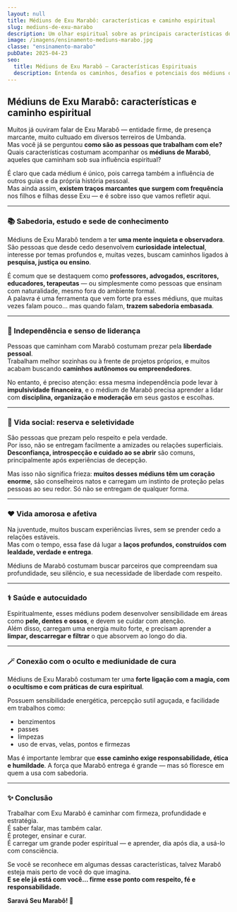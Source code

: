 ```yaml
---
layout: null
title: Médiuns de Exu Marabô: características e caminho espiritual
slug: mediuns-de-exu-marabo
description: Um olhar espiritual sobre as principais características dos médiuns que trabalham com Exu Marabô.
image: /imagens/ensinamento-mediuns-marabo.jpg
classe: "ensinamento-marabo"
pubDate: 2025-04-23
seo:
  title: Médiuns de Exu Marabô – Características Espirituais
  description: Entenda os caminhos, desafios e potenciais dos médiuns que trabalham com Exu Marabô, guia de sabedoria, magia e força.
---
```


## Médiuns de Exu Marabô: características e caminho espiritual

Muitos já ouviram falar de Exu Marabô — entidade firme, de presença marcante, muito cultuado em diversos terreiros de Umbanda.  
Mas você já se perguntou **como são as pessoas que trabalham com ele?**  
Quais características costumam acompanhar os **médiuns de Marabô**, aqueles que caminham sob sua influência espiritual?

É claro que cada médium é único, pois carrega também a influência de outros guias e da própria história pessoal.  
Mas ainda assim, **existem traços marcantes que surgem com frequência** nos filhos e filhas desse Exu — e é sobre isso que vamos refletir aqui.

---

### 📚 Sabedoria, estudo e sede de conhecimento

Médiuns de Exu Marabô tendem a ter **uma mente inquieta e observadora**. São pessoas que desde cedo desenvolvem **curiosidade intelectual**, interesse por temas profundos e, muitas vezes, buscam caminhos ligados à **pesquisa, justiça ou ensino**.

É comum que se destaquem como **professores, advogados, escritores, educadores, terapeutas** — ou simplesmente como pessoas que ensinam com naturalidade, mesmo fora do ambiente formal.  
A palavra é uma ferramenta que vem forte pra esses médiuns, que muitas vezes falam pouco… mas quando falam, **trazem sabedoria embasada**.

---

### 💼 Independência e senso de liderança

Pessoas que caminham com Marabô costumam prezar pela **liberdade pessoal**.  
Trabalham melhor sozinhas ou à frente de projetos próprios, e muitos acabam buscando **caminhos autônomos ou empreendedores**.

No entanto, é preciso atenção: essa mesma independência pode levar à **impulsividade financeira**, e o médium de Marabô precisa aprender a lidar com **disciplina, organização e moderação** em seus gastos e escolhas.

---

### 🤝 Vida social: reserva e seletividade

São pessoas que prezam pelo respeito e pela verdade.  
Por isso, não se entregam facilmente a amizades ou relações superficiais.  
**Desconfiança, introspecção e cuidado ao se abrir** são comuns, principalmente após experiências de decepção.

Mas isso não significa frieza: **muitos desses médiuns têm um coração enorme**, são conselheiros natos e carregam um instinto de proteção pelas pessoas ao seu redor. Só não se entregam de qualquer forma.

---

### ❤️ Vida amorosa e afetiva

Na juventude, muitos buscam experiências livres, sem se prender cedo a relações estáveis.  
Mas com o tempo, essa fase dá lugar a **laços profundos, construídos com lealdade, verdade e entrega**.

Médiuns de Marabô costumam buscar parceiros que compreendam sua profundidade, seu silêncio, e sua necessidade de liberdade com respeito.

---

### ⚕️ Saúde e autocuidado

Espiritualmente, esses médiuns podem desenvolver sensibilidade em áreas como **pele, dentes e ossos**, e devem se cuidar com atenção.  
Além disso, carregam uma energia muito forte, e precisam aprender a **limpar, descarregar e filtrar** o que absorvem ao longo do dia.

---

### 🪄 Conexão com o oculto e mediunidade de cura

Médiuns de Exu Marabô costumam ter uma **forte ligação com a magia, com o ocultismo e com práticas de cura espiritual**.

Possuem sensibilidade energética, percepção sutil aguçada, e facilidade em trabalhos como:
- benzimentos  
- passes  
- limpezas  
- uso de ervas, velas, pontos e firmezas  

Mas é importante lembrar que **esse caminho exige responsabilidade, ética e humildade**. A força que Marabô entrega é grande — mas só floresce em quem a usa com sabedoria.

---

### ✨ Conclusão

Trabalhar com Exu Marabô é caminhar com firmeza, profundidade e estratégia.  
É saber falar, mas também calar.  
É proteger, ensinar e curar.  
É carregar um grande poder espiritual — e aprender, dia após dia, a usá-lo com consciência.

Se você se reconhece em algumas dessas características, talvez Marabô esteja mais perto de você do que imagina.  
**E se ele já está com você… firme esse ponto com respeito, fé e responsabilidade.**

**Saravá Seu Marabô! 🖤**
